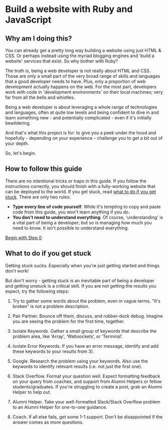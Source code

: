 # Build a website with Ruby and JavaScript

## Why am I doing this?
You can already get a pretty long way building a website using just HTML & CSS.  Or perhaps instead using the myriad blogging engines and 'build a website' services that exist.  So why bother with Ruby?

The truth is, being a web developer is not really about HTML and CSS.  Those are only a small part of the very broad range of skills and languages that a good developer needs to have.  Plus, only a proportion of web development actually happens on the web.  For the most part, developers work with code in 'development environments' on their local machines; very far from all the bells and whistles.

Being a web developer is about leveraging a whole range of technologies and languages, often at quite low levels and being confident to dive in and learn something new - and potentially complicated - even if it's initially bewildering.

And that's what this project is for: to give you a peek under the hood and hopefully - depending on your experience - challenge you to get a bit out of your depth.

So, let's begin.

## How to follow this guide
There are no intentional tricks or traps in this guide.  If you follow the instructions correctly, you should finish with a fully-working website that can be deployed to the world.  If you get stuck, read [what to do if you get stuck](#what-to-do-if-you-get-stuck).  There are only two rules:

* **Type every line of code yourself**.  While it's tempting to copy and paste code from this guide, you won't learn anything if you do.
* **You don't need to understand everything**.  Of course, 'understanding' is a vital part of being a developer; but so is managing how much you need to know.  It isn't possible to understand everything.

[Begin with Step 0](/steps/0.md)

## What to do if you get stuck
Getting stuck sucks.  Especially when you're just getting started and things don't work!

But don't worry - getting stuck is an inevitable part of being a developer and getting unstuck is a critical skill.  If you are not getting the results you expect, try the following steps:

1. Try to gather some words about the problem, even in vague terms. "It's broken" is not a problem description.

2. Pair Partner. Bounce off them, discuss, and rubber-duck debug. Imagine you are seeing the problem for the first time, together.

3. Isolate Keywords. Gather a small group of keywords that describe the problem area, like 'Array', ‘Websockets’, or ‘Terminal’.

4. Isolate Error Keywords. If you have an error message, identify and add these keywords to your results from 3).

5. Google. Research the problem using your keywords. Also use the keywords to identify relevant results (i.e. not just the first one).

6. Stack Overflow. Format your question well. Expect formatting feedback on your query from coaches, and support from Alumni Helpers or fellow students/graduates. If you're struggling to create a post, grab an Alumni Helper to help out.

7. Alumni Helper. Take your well-formatted Slack/Stack Overflow problem to an Alumni Helper for one-to-one guidance.

8. Coach. If all else fails, get some 1-1 support. Don't be disappointed if the answer comes as more questions.
